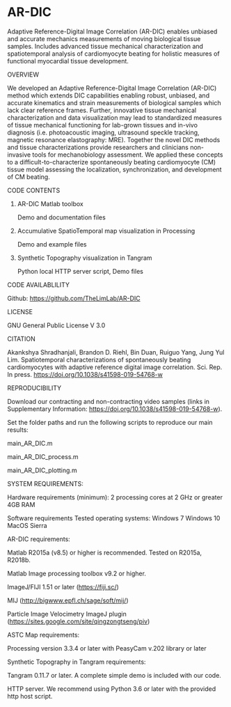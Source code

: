 # AR-DIC

Adaptive Reference-Digital Image Correlation (AR-DIC) enables unbiased and accurate mechanics measurements of moving biological tissue samples. Includes advanced tissue mechanical characterization and spatiotemporal analysis of cardiomyocyte beating for holistic measures of functional myocardial tissue development.


OVERVIEW

We developed an Adaptive Reference-Digital Image Correlation (AR-DIC) method which extends DIC capabilities enabling robust, unbiased, and accurate kinematics and strain measurements of biological samples which lack clear reference frames. Further, innovative tissue mechanical characterization and data visualization may lead to standardized measures of tissue mechanical functioning for lab-grown tissues and in-vivo diagnosis (i.e. photoacoustic imaging, ultrasound speckle tracking, magnetic resonance elastography: MRE). Together the novel DIC methods and tissue characterizations provide researchers and clinicians non-invasive tools for mechanobiology assessment. We applied these concepts to a difficult-to-characterize spontaneously beating cardiomyocyte (CM) tissue model assessing the localization, synchronization, and development of CM beating.


CODE CONTENTS

1. AR-DIC Matlab toolbox

    Demo and documentation files
    
2. Accumulative SpatioTemporal map visualization in Processing

    Demo and example files
    
3. Synthetic Topography visualization in Tangram

    Python local HTTP server script, Demo files


CODE AVAILABLILITY

Github: https://github.com/TheLimLab/AR-DIC


LICENSE

GNU General Public License V 3.0


CITATION

Akankshya Shradhanjali, Brandon D. Riehl, Bin Duan, Ruiguo Yang, Jung Yul Lim. Spatiotemporal characterizations of spontaneously beating cardiomyocytes with adaptive reference digital image correlation. Sci. Rep. In press. https://doi.org/10.1038/s41598-019-54768-w


REPRODUCIBILITY

Download our contracting and non-contracting video samples (links in Supplementary Information: https://doi.org/10.1038/s41598-019-54768-w). 

Set the folder paths and run the following scripts to reproduce our main results:

main_AR_DIC.m

main_AR_DIC_process.m

main_AR_DIC_plotting.m


SYSTEM REQUIREMENTS:

Hardware requirements (minimum):
2 processing cores at 2 GHz or greater
4GB RAM

Software requirements
Tested operating systems:
Windows 7
Windows 10
MacOS Sierra

AR-DIC requirements:

Matlab R2015a (v8.5) or higher is recommended. Tested on R2015a, R2018b.

Matlab Image processing toolbox v9.2 or higher.

ImageJ/FIJI 1.51 or later (https://fiji.sc/)

MIJ (http://bigwww.epfl.ch/sage/soft/mij/)

Particle Image Velocimetry ImageJ plugin (https://sites.google.com/site/qingzongtseng/piv)

ASTC Map requirements:

Processing version 3.3.4 or later with PeasyCam v.202 library or later

Synthetic Topography in Tangram requirements:

Tangram 0.11.7 or later. A complete simple demo is included with our code.

HTTP server. We recommend using Python 3.6 or later with the provided http host script.

